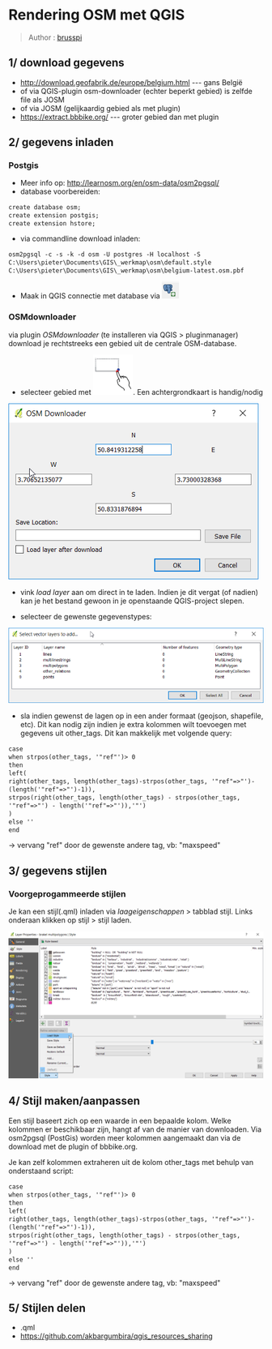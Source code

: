 # Rendering OSM met QGIS

> Author : [brusspi](https://github.com/brusspi)

## 1/ download gegevens

- <http://download.geofabrik.de/europe/belgium.html> --- gans België
- of via QGIS-plugin osm-downloader (echter beperkt gebied) is zelfde file als JOSM
- of via JOSM (gelijkaardig gebied als met plugin)
- <https://extract.bbbike.org/> --- groter gebied dan met plugin

## 2/ gegevens inladen

### Postgis

- Meer info op: <http://learnosm.org/en/osm-data/osm2pgsql/>
- database voorbereiden:

```
create database osm;
create extension postgis;
create extension hstore;
```

- via commandline download inladen:

```
osm2pgsql -c -s -k -d osm -U postgres -H localhost -S C:\Users\pieter\Documents\GIS\_werkmap\osm\default.style C:\Users\pieter\Documents\GIS\_werkmap\osm\belgium-latest.osm.pbf
```

- Maak in QGIS connectie met database via ![](images/rendering-osm-met-qgis-1.png)

### OSMdownloader

via plugin *OSMdownloader* (te installeren via QGIS > pluginmanager) download je rechtstreeks een gebied uit de centrale OSM-database.

- selecteer gebied met ![](images/rendering-osm-met-qgis-2.png).  Een achtergrondkaart is handig/nodig

![](images/rendering-osm-met-qgis-3.png)

- vink *load layer* aan om direct in te laden. Indien je dit vergat (of nadien) kan je het bestand gewoon in je openstaande QGIS-project slepen.

- selecteer de gewenste gegevenstypes:

![](images/rendering-osm-met-qgis-4.png)

- sla indien gewenst de lagen op in een ander formaat (geojson, shapefile, etc).  Dit kan nodig zijn indien je extra kolommen wilt toevoegen met gegevens uit other\_tags.  Dit kan makkelijk met volgende query:

```
case
when strpos(other_tags, '"ref"')> 0
then		
left(		
right(other_tags, length(other_tags)-strpos(other_tags, '"ref"=>"')-(length('"ref"=>"')-1)),
strpos(right(other_tags, length(other_tags) - strpos(other_tags, '"ref"=>"') - length('"ref"=>"')),'"')
)
else ''
end
```

-> vervang &quot;ref&quot; door de gewenste andere tag, vb: &quot;maxspeed&quot;

## 3/ gegevens stijlen

### Voorgeprogammeerde stijlen

Je kan een stijl(.qml) inladen via *laageigenschappen* > tabblad stijl.  Links onderaan klikken op stijl > stijl laden.

![](images/rendering-osm-met-qgis-5.png)

## 4/ Stijl maken/aanpassen

Een stijl baseert zich op een waarde in een bepaalde kolom.  Welke kolommen er beschikbaar zijn, hangt af van de manier van downloaden.  Via osm2pgsql (PostGis) worden meer kolommen aangemaakt dan via de download met de plugin of bbbike.org.

Je kan zelf kolommen extraheren uit de kolom other_tags met behulp van onderstaand script:

```
case
when strpos(other_tags, '"ref"')> 0
then		
left(		
right(other_tags, length(other_tags)-strpos(other_tags, '"ref"=>"')-(length('"ref"=>"')-1)),
strpos(right(other_tags, length(other_tags) - strpos(other_tags, '"ref"=>"') - length('"ref"=>"')),'"')
)
else ''
end
```

-> vervang "ref" door de gewenste andere tag, vb: "maxspeed"

## 5/ Stijlen delen

- .qml
- <https://github.com/akbargumbira/qgis_resources_sharing>
